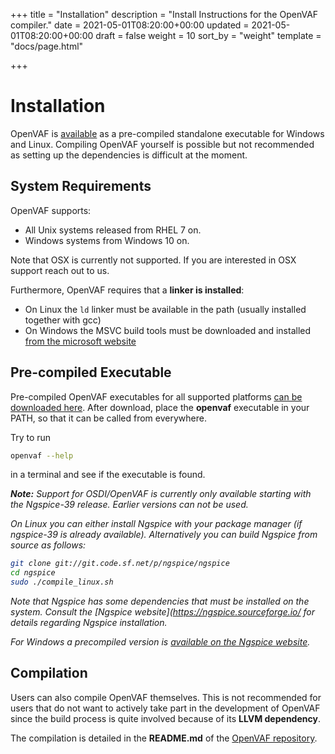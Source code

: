 +++
title = "Installation"
description = "Install Instructions for the OpenVAF compiler."
date = 2021-05-01T08:20:00+00:00
updated = 2021-05-01T08:20:00+00:00
draft = false
weight = 10
sort_by = "weight"
template = "docs/page.html"

+++

# Installation

OpenVAF is [available](../../../download) as a pre-compiled standalone executable for 
Windows and Linux.
Compiling OpenVAF yourself is possible but not recommended as setting up the dependencies is difficult at the moment.

## System Requirements

OpenVAF supports:

* All Unix systems released from RHEL 7 on. 
* Windows systems from Windows 10 on. 

Note that OSX is currently not supported.
If you are interested in OSX support reach out to us.

Furthermore, OpenVAF requires that a **linker is installed**:
* On Linux the `ld` linker must be available in the path (usually installed together with gcc)
* On Windows the MSVC build tools must be downloaded and installed [from the microsoft website](https://visualstudio.microsoft.com/downloads/?q=build+tools#build-tools-for-visual-studio-2022)


## Pre-compiled Executable

Pre-compiled OpenVAF executables for all supported platforms [can be downloaded here](../../../download). 
After download, place the **openvaf** executable in your PATH, so that it can be called from everywhere. 

Try to run 

```bash
openvaf --help
``` 

in a terminal and see if the executable is found.


<div class="card">
  <div class="card-body">
   <i>
  <strong>Note:</strong> Support for OSDI/OpenVAF is currently only available starting with the Ngspice-39 release. Earlier versions can not be used.

  On Linux you can either install Ngspice with your package manager (if ngspice-39 is already available). Alternatively you can build Ngspice from source as follows:
  
  ``` bash
  git clone git://git.code.sf.net/p/ngspice/ngspice
  cd ngspice
  sudo ./compile_linux.sh
  ```
  Note that Ngspice has some dependencies that must be installed on the system.
  Consult the [Ngspice website](https://ngspice.sourceforge.io/ for details regarding Ngspice installation.

  For Windows a precompiled version is [available on the Ngspice website](https://ngspice.sourceforge.io/download.html).
  </i>
  </div>
</div>

## Compilation

Users can also compile OpenVAF themselves. 
This is not recommended for users that do not want to actively take part in the development of OpenVAF
since the build process is quite involved because of its **LLVM dependency**. 

The compilation is detailed in the **README.md** of the [OpenVAF repository](https://github.com/pascalkuthe/OpenVAF).

